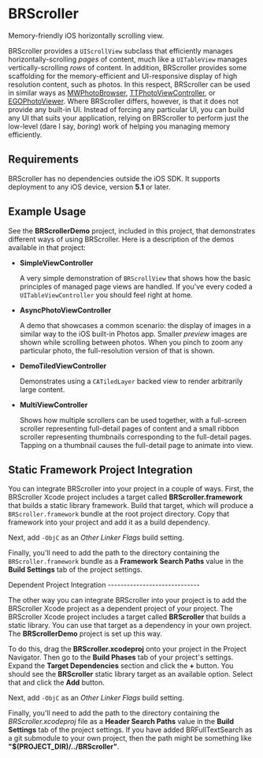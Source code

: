 BRScroller
==========

Memory-friendly iOS horizontally scrolling view.

BRScroller provides a `UIScrollView` subclass that efficiently manages horizontally-scrolling *pages* of content, much like a `UITableView` manages vertically-scrolling *rows* of content. In addition, BRScroller provides some scaffolding for the memory-efficient and UI-responsive display of high resolution content, such as photos. In this respect, BRScroller can be used in similar ways as [MWPhotoBrowser](https://github.com/mwaterfall/MWPhotoBrowser), [TTPhotoViewController](https://github.com/enormego/three20), or [EGOPhotoViewer](https://github.com/enormego/PhotoViewer). Where BRScroller differs, however, is that it does not provide any built-in UI. Instead of forcing any particular UI, you can build any UI that suits your application, relying on BRScroller to perform just the low-level (dare I say, *boring*) work of helping you managing memory efficiently.

Requirements
------------

BRScroller has no dependencies outside the iOS SDK. It supports deployment to any iOS device, version **5.1** or later.

Example Usage
-------------

See the **BRScrollerDemo** project, included in this project, that
demonstrates different ways of using BRScroller. Here is a description
of the demos available in that project:

* **SimpleViewController**

  A very simple demonstration of `BRScrollView` that shows how the basic
  principles of managed page views are handled. If you've every coded a
  `UITableViewController` you should feel right at home.

* **AsyncPhotoViewController**

  A demo that showcases a common scenario: the display of images in a
  similar way to the iOS built-in Photos app. Smaller _preview_ images
  are shown while scrolling between photos. When you pinch to zoom any
  particular photo, the full-resolution version of that is shown.
  
* **DemoTiledViewController**

  Demonstrates using a `CATiledLayer` backed view to render arbitrarily
  large content.

* **MultiViewController**

  Shows how multiple scrollers can be used together, with a full-screen
  scroller representing full-detail pages of content and a small ribbon
  scroller representing thumbnails corresponding to the full-detail
  pages. Tapping on a thumbnail causes the full-detail page to animate
  into view.

Static Framework Project Integration
------------------------------------

You can integrate BRScroller into your project in a couple of ways.
First, the BRScroller Xcode project includes a target called
**BRScroller.framework** that builds a static library framework. Build
that target, which will produce a `BRScroller.framework` bundle at the
root project directory. Copy that framework into your project and add it
as a build dependency.

Next, add `-ObjC` as an *Other Linker Flags* build setting.

Finally, you'll need to add the path to the directory containing the
`BRScroller.framework` bundle as a **Framework Search Paths** value in
the **Build Settings** tab of the project settings.

Dependent Project Integration -----------------------------

The other way you can integrate BRScroller into your project is to add
the BRScroller Xcode project as a dependent project of your project. The
BRScroller Xcode project includes a target called  **BRScroller** that
builds a static library. You can use that target as a dependency in your
own project. The **BRScrollerDemo** project is set up this way.

To do this, drag the **BRScroller.xcodeproj** onto your project in the
Project Navigator. Then go to the **Build Phases** tab of your project's
settings. Expand the **Target Dependencies** section and click the **+**
button. You should see the **BRScroller** static library target as an
available option. Select that and click the **Add** button.

Next, add `-ObjC` as an *Other Linker Flags* build setting.

Finally, you'll need to add the path to the directory containing the
*BRScroller.xcodeproj* file as a **Header Search Paths** value in the
**Build Settings** tab of the project settings. If you have added
BRFullTextSearch as a git submodule to your own project, then the path
might be something like **"$(PROJECT_DIR)/../BRScroller"**.

